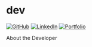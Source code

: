 # dev

[![GitHub](https://img.shields.io/badge/GitHub-181717?style=for-the-badge&logo=github&logoColor=white)](https://github.com/m-ccool)
[![LinkedIn](https://img.shields.io/badge/LinkedIn-0A66C2?style=for-the-badge&logo=linkedin&logoColor=white)](https://www.linkedin.com/in/b-m-ccool/)
[![Portfolio](https://img.shields.io/badge/Portfolio-000?style=for-the-badge&logo=react&logoColor=61DAFB)](https://doxxus.us)



About the Developer
